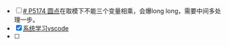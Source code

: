 - [ ] [# P5174 圆点](https://www.luogu.com.cn/problem/P5174)在取模下不能三个变量相乘，会爆long long，需要中间多处理一步。
- [x] [系统学习vscode](https://www.runoob.com/vscode/vscode-start-intro.html)
- [ ] 